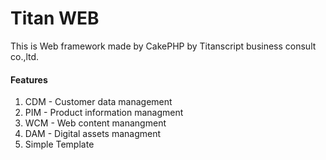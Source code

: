 # Titan WEB #

This is Web framework made by CakePHP
by Titanscript business consult co.,ltd.

#### Features

1. CDM - Customer data management
2. PIM - Product information managment
3. WCM - Web content manangment
4. DAM - Digital assets managment
5. Simple Template
